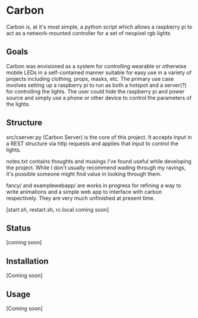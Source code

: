 # Carbon
Carbon is, at it's most simple, a python script which allows a raspberry pi to
act as a network-mounted controller for a set of neopixel rgb lights

## Goals
Carbon was envisioned as a system for controlling wearable or otherwise mobile
LEDs in a self-contained manner suitable for easy use in a variety of projects
including clothing, props, masks, etc. The primary use case involves setting up
a raspberry pi to run as both a hotspot and a server(?) for controlling the
lights. The user could hide the raspberry pi and power source and simply use a
phone or other device to control the parameters of the lights.

## Structure
src/cserver.py (Carbon Server) is the core of this project. It accepts input
in a REST structure via http requests and applies that input to control the
lights.

notes.txt contains thoughts and musings I've found useful while developing the
project. While I don't usually recommend wading through my ravings, it's
possible someone might find value in looking through them.

fancy/ and examplewebapp/ are works in progress for refining a way to write
animations and a simple web app to interface with carbon respectively. They are
very much unfinished at present time.

[start.sh, restart.sh, rc.local coming soon]

## Status
[coming soon]

## Installation
[Coming soon]

## Usage
[Coming soon]

